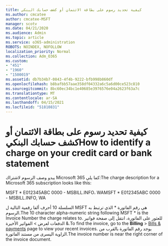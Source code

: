 ```yaml
---
title: كيفية تحديد رسوم على بطاقة الائتمان أو كشف حسابك البنكي
ms.author: cmcatee
author: cmcatee-MSFT
manager: scotv
ms.date: 04/21/2020
ms.audience: Admin
ms.topic: article
ms.service: o365-administration
ROBOTS: NOINDEX, NOFOLLOW
localization_priority: Normal
ms.collection: Adm_O365
ms.custom:
- "451"
- "1960"
- "1500019"
ms.assetid: db7b34b7-0843-4f4b-9222-bfb998b860df
ms.openlocfilehash: b8bafbb57aae358df04332a6c5a6d00ce523c810
ms.sourcegitcommit: 8bc60ec34bc1e40685e3976576e04a2623f63a7c
ms.translationtype: MT
ms.contentlocale: ar-SA
ms.lasthandoff: 04/15/2021
ms.locfileid: "51810831"
---
```

# <a name="how-to-identify-a-charge-on-your-credit-card-or-bank-statement"></a><span data-ttu-id="7e728-102">كيفية تحديد رسوم على بطاقة الائتمان أو كشف حسابك البنكي</span><span class="sxs-lookup"><span data-stu-id="7e728-102">How to identify a charge on your credit card or bank statement</span></span>

<span data-ttu-id="7e728-103">يبدو وصف الرسوم لاشتراك Microsoft 365 كما يلي:</span><span class="sxs-lookup"><span data-stu-id="7e728-103">The charge description for a Microsoft 365 subscription looks like this:</span></span>
  
<span data-ttu-id="7e728-104">MSFT \* E012345ABC 0000 - MSBILL.INFO، WA</span><span class="sxs-lookup"><span data-stu-id="7e728-104">MSFT \* E012345ABC 0000 - MSBILL.INFO, WA</span></span>
  
<span data-ttu-id="7e728-105">السلسلة 10 أحرف ألفا رقمية التالية ل MSFT هي رقم الفاتورة \* الذي ترتبط به الرسوم.</span><span class="sxs-lookup"><span data-stu-id="7e728-105">The 10 character alpha-numeric string following MSFT \* is the Invoice Number the charge relates to.</span></span> <span data-ttu-id="7e728-106">للعثور على الفاتورة، انتقل  إلى صفحة فواتير & الدفعات لعرض \> [](https://go.microsoft.com/fwlink/p/?linkid=848039) الفواتير الأخيرة.</span><span class="sxs-lookup"><span data-stu-id="7e728-106">To find the invoice, go to the **Billing** \> [Bills & payments](https://go.microsoft.com/fwlink/p/?linkid=848039) page to view your recent invoices.</span></span> <span data-ttu-id="7e728-107">يوجد رقم الفاتورة بالقرب من الزاوية اليسرى من مستند الفاتورة.</span><span class="sxs-lookup"><span data-stu-id="7e728-107">The invoice number is near the right corner of the invoice document.</span></span>